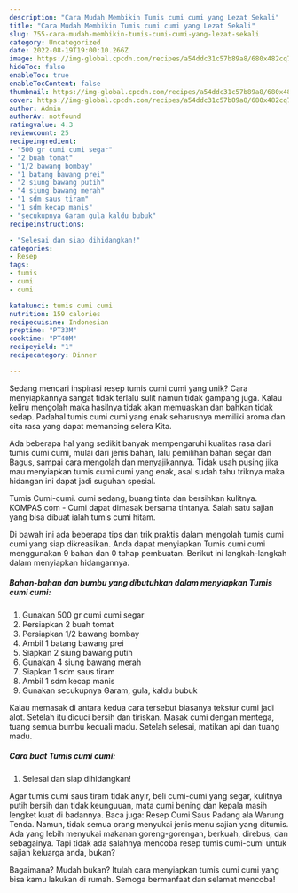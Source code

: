 ```yaml
---
description: "Cara Mudah Membikin Tumis cumi cumi yang Lezat Sekali"
title: "Cara Mudah Membikin Tumis cumi cumi yang Lezat Sekali"
slug: 755-cara-mudah-membikin-tumis-cumi-cumi-yang-lezat-sekali
category: Uncategorized
date: 2022-08-19T19:00:10.266Z
image: https://img-global.cpcdn.com/recipes/a54ddc31c57b89a8/680x482cq70/tumis-cumi-cumi-foto-resep-utama.jpg
hideToc: false
enableToc: true
enableTocContent: false
thumbnail: https://img-global.cpcdn.com/recipes/a54ddc31c57b89a8/680x482cq70/tumis-cumi-cumi-foto-resep-utama.jpg
cover: https://img-global.cpcdn.com/recipes/a54ddc31c57b89a8/680x482cq70/tumis-cumi-cumi-foto-resep-utama.jpg
author: Admin
authorAv: notfound
ratingvalue: 4.3
reviewcount: 25
recipeingredient:
- "500 gr cumi cumi segar"
- "2 buah tomat"
- "1/2 bawang bombay"
- "1 batang bawang prei"
- "2 siung bawang putih"
- "4 siung bawang merah"
- "1 sdm saus tiram"
- "1 sdm kecap manis"
- "secukupnya Garam gula kaldu bubuk"
recipeinstructions:

- "Selesai dan siap dihidangkan!"
categories:
- Resep
tags:
- tumis
- cumi
- cumi

katakunci: tumis cumi cumi 
nutrition: 159 calories
recipecuisine: Indonesian
preptime: "PT33M"
cooktime: "PT40M"
recipeyield: "1"
recipecategory: Dinner

---
```





Sedang mencari inspirasi resep tumis cumi cumi yang unik? Cara menyiapkannya sangat tidak terlalu sulit namun tidak gampang juga. Kalau keliru mengolah maka hasilnya tidak akan memuaskan dan bahkan tidak sedap. Padahal tumis cumi cumi yang enak seharusnya memiliki aroma dan cita rasa yang dapat memancing selera Kita.





Ada beberapa hal yang sedikit banyak mempengaruhi kualitas rasa dari tumis cumi cumi, mulai dari jenis bahan, lalu pemilihan bahan segar dan Bagus, sampai cara mengolah dan menyajikannya. Tidak usah pusing jika mau menyiapkan tumis cumi cumi yang enak,      asal sudah tahu triknya maka hidangan ini dapat jadi suguhan spesial.














Tumis Cumi-cumi. cumi sedang, buang tinta dan bersihkan kulitnya. KOMPAS.com - Cumi dapat dimasak bersama tintanya. Salah satu sajian yang bisa dibuat ialah tumis cumi hitam.






Di bawah ini ada beberapa tips dan trik praktis dalam mengolah tumis cumi cumi yang siap dikreasikan. Anda dapat menyiapkan Tumis cumi cumi menggunakan 9 bahan dan 0 tahap pembuatan. Berikut ini langkah-langkah dalam menyiapkan hidangannya.

<!--inarticleads1-->

##### Bahan-bahan dan bumbu yang dibutuhkan dalam menyiapkan Tumis cumi cumi:

1. Gunakan 500 gr cumi cumi segar
1. Persiapkan 2 buah tomat
1. Persiapkan 1/2 bawang bombay
1. Ambil 1 batang bawang prei
1. Siapkan 2 siung bawang putih
1. Gunakan 4 siung bawang merah
1. Siapkan 1 sdm saus tiram
1. Ambil 1 sdm kecap manis
1. Gunakan secukupnya Garam, gula, kaldu bubuk


Kalau memasak di antara kedua cara tersebut biasanya tekstur cumi jadi alot. Setelah itu dicuci bersih dan tiriskan. Masak cumi dengan mentega, tuang semua bumbu kecuali madu. Setelah selesai, matikan api dan tuang madu. 

<!--inarticleads2-->

##### Cara buat Tumis cumi cumi:


1. Selesai dan siap dihidangkan!

Agar tumis cumi saus tiram tidak anyir, beli cumi-cumi yang segar, kulitnya putih bersih dan tidak keunguuan, mata cumi bening dan kepala masih lengket kuat di badannya. Baca juga: Resep Cumi Saus Padang ala Warung Tenda. Namun, tidak semua orang menyukai jenis menu sajian yang ditumis. Ada yang lebih menyukai makanan goreng-gorengan, berkuah, direbus, dan sebagainya. Tapi tidak ada salahnya mencoba resep tumis cumi-cumi untuk sajian keluarga anda, bukan? 

Bagaimana? Mudah bukan? Itulah cara menyiapkan tumis cumi cumi yang bisa kamu lakukan di rumah. Semoga bermanfaat dan selamat mencoba!
